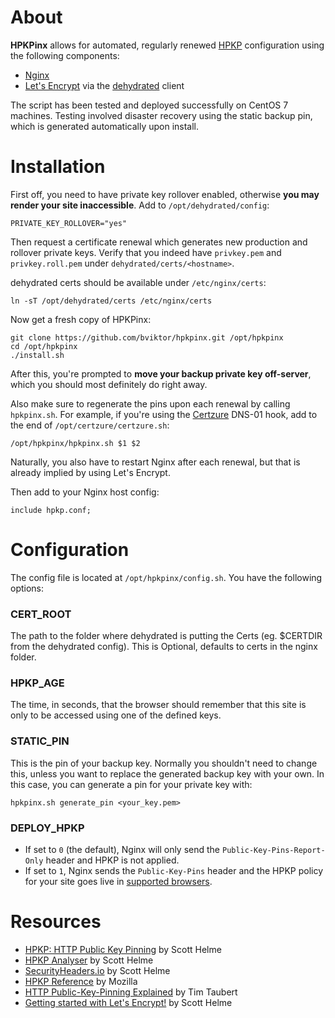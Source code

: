 # About

**HPKPinx** allows for automated, regularly renewed [HPKP](https://en.wikipedia.org/wiki/HTTP_Public_Key_Pinning) configuration using the following components:

* [Nginx](http://nginx.org/)
* [Let's Encrypt](https://letsencrypt.org/) via the [dehydrated](https://github.com/lukas2511/dehydrated) client

The script has been tested and deployed successfully on CentOS 7 machines.
Testing involved disaster recovery using the static backup pin, which is generated automatically upon install.

# Installation

First off, you need to have private key rollover enabled, otherwise **you may render your site inaccessible**. Add to `/opt/dehydrated/config`:

~~~
PRIVATE_KEY_ROLLOVER="yes"
~~~

Then request a certificate renewal which generates new production and rollover private keys.
Verify that you indeed have `privkey.pem` and `privkey.roll.pem` under `dehydrated/certs/<hostname>`.

dehydrated certs should be available under `/etc/nginx/certs`:

~~~
ln -sT /opt/dehydrated/certs /etc/nginx/certs
~~~

Now get a fresh copy of HPKPinx:

~~~
git clone https://github.com/bviktor/hpkpinx.git /opt/hpkpinx
cd /opt/hpkpinx
./install.sh
~~~

After this, you're prompted to **move your backup private key off-server**, which you should most definitely do right away.

Also make sure to regenerate the pins upon each renewal by calling `hpkpinx.sh`.
For example, if you're using the [Certzure](https://github.com/bviktor/certzure) DNS-01 hook, add to the end of `/opt/certzure/certzure.sh`:

~~~
/opt/hpkpinx/hpkpinx.sh $1 $2
~~~

Naturally, you also have to restart Nginx after each renewal, but that is already implied by using Let's Encrypt.


Then add to your Nginx host config:

~~~
include hpkp.conf;
~~~

# Configuration

The config file is located at `/opt/hpkpinx/config.sh`. You have the following options:

### CERT_ROOT

The path to the folder where dehydrated is putting the Certs (eg. $CERTDIR from the dehydrated config).
This is Optional, defaults to certs in the nginx folder.

### HPKP_AGE

The time, in seconds, that the browser should remember that this site is only to be accessed using one of the defined keys.

### STATIC_PIN

This is the pin of your backup key. Normally you shouldn't need to change this, unless you want to replace the generated backup key with your own.
In this case, you can generate a pin for your private key with:

~~~
hpkpinx.sh generate_pin <your_key.pem>
~~~

### DEPLOY_HPKP

* If set to `0` (the default), Nginx will only send the `Public-Key-Pins-Report-Only` header and HPKP is not applied.
* If set to `1`, Nginx sends the `Public-Key-Pins` header and the HPKP policy for your site goes live in
[supported browsers](https://developer.mozilla.org/en-US/docs/Web/HTTP/Public_Key_Pinning#Browser_compatibility).

# Resources

* [HPKP: HTTP Public Key Pinning](https://scotthelme.co.uk/hpkp-http-public-key-pinning/) by Scott Helme
* [HPKP Analyser](https://report-uri.io/home/pkp_analyse) by Scott Helme
* [SecurityHeaders.io](https://securityheaders.io/) by Scott Helme
* [HPKP Reference](https://developer.mozilla.org/en-US/docs/Web/HTTP/Public_Key_Pinning) by Mozilla
* [HTTP Public-Key-Pinning Explained](https://timtaubert.de/blog/2014/10/http-public-key-pinning-explained/) by Tim Taubert
* [Getting started with Let's Encrypt!](https://scotthelme.co.uk/setting-up-le/) by Scott Helme
